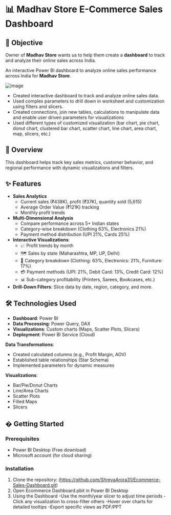 # 📊 Madhav Store E-Commerce Sales Dashboard

## 🌟 Objective
Owner of **Madhav Store** wants us to help them create a **dashboard** to track and analyze their online sales across India.

An interactive Power BI dashboard to analyze online sales performance across India for **Madhav Store**.      

![image](https://github.com/user-attachments/assets/25dba37c-278f-4db7-a174-aec83b462aa8)

- Created interactive dashboard to track and analyze online sales data.
- Used complex parameters to drill down in worksheet and customization using filters and slicers.
- Created connections, join new tables, calculations to manipulate data and enable user driven parameters for visualizations
- Used different types of customized visualization (bar chart, pie chart, donut chart, clustered bar chart, scatter chart, line chart, area chart, map, slicers, etc.)

## 📌 Overview
This dashboard helps track key sales metrics, customer behavior, and regional performance with dynamic visualizations and filters.


## ✨ Features
- **Sales Analytics**
  - Current sales (₹438K), profit (₹37K), quantity sold (5,615)
  - Average Order Value (₹121K) tracking
  - Monthly profit trends
- **Multi-Dimensional Analysis**
  - Compare performance across 5+ Indian states
  - Category-wise breakdown (Clothing 63%, Electronics 21%)
  - Payment method distribution (UPI 21%, Cards 25%)
- **Interactive Visualizations**:
  - 📈 Profit trends by month  
  - 🗺️ Sales by state (Maharashtra, MP, UP, Delhi)  
  - 👕 Category breakdown (Clothing: 63%, Electronics: 21%, Furniture: 17%) 
  - 💳 Payment methods (UPI: 21%, Debit Card: 13%, Credit Card: 12%)  
  - 📊 Sub-category profitability (Printers, Sarees, Bookcases, etc.)  
- **Drill-Down Filters**: Slice data by date, region, category, and more.  

## 🛠️ Technologies Used

- **Dashboard**: Power BI
- **Data Processing**: Power Query, DAX
- **Visualizations**: Custom charts (Maps, Scatter Plots, Slicers)
- **Deployment**: Power BI Service (Cloud)

**Data Transformations**:  
- Created calculated columns (e.g., Profit Margin, AOV)  
- Established table relationships (Star Schema)  
- Implemented parameters for dynamic measures  

**Visualizations**:  
- Bar/Pie/Donut Charts  
- Line/Area Charts  
- Scatter Plots  
- Filled Maps  
- Slicers  

## � Getting Started

### Prerequisites
- Power BI Desktop (Free download)
- Microsoft account (for cloud sharing)

### Installation
1. Clone the repository:
   (https://github.com/ShreyaArora31/Ecommerce-Sales-Dashboard.git)
2. Open Ecommerce Dashboard.pbit in Power BI Desktop
3. Using the Dashboard
-Use the month/year slicer to adjust time periods
-Click any visualization to cross-filter others
-Hover over charts for detailed tooltips
-Export specific views as PDF/PPT
